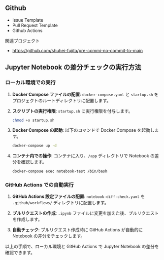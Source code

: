 ## Github

- Issue Template
- Pull Request Template
- Github Actions

関連プロジェクト
- https://github.com/shuhei-fujita/pre-commi-no-commit-to-main

## Jupyter Notebook の差分チェックの実行方法

### ローカル環境での実行

1. **Docker Compose ファイルの配置**: `docker-compose.yaml` と `startup.sh` をプロジェクトのルートディレクトリに配置します。

2. **スクリプトの実行権限**: `startup.sh` に実行権限を付与します。
    ```bash
    chmod +x startup.sh
    ```

3. **Docker Compose の起動**: 以下のコマンドで Docker Compose を起動します。
    ```bash
    docker-compose up -d
    ```

4. **コンテナ内での操作**: コンテナに入り、`/app` ディレクトリで Notebook の差分を確認します。
    ```bash
    docker-compose exec notebook-test /bin/bash
    ```

### GitHub Actions での自動実行

1. **GitHub Actions 設定ファイルの配置**: `notebook-diff-check.yaml` を `.github/workflows/` ディレクトリに配置します。

2. **プルリクエストの作成**: `.ipynb` ファイルに変更を加えた後、プルリクエストを作成します。

3. **自動チェック**: プルリクエスト作成時に GitHub Actions が自動的に Notebook の差分をチェックします。

以上の手順で、ローカル環境と GitHub Actions で Jupyter Notebook の差分を確認できます。
